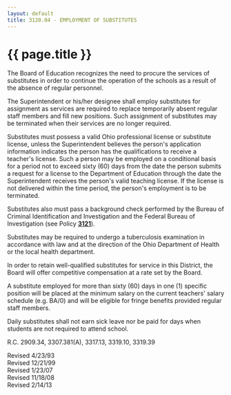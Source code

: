 ```yaml
---
layout: default
title: 3120.04 - EMPLOYMENT OF SUBSTITUTES
---
```


{{ page.title }}
================

The Board of Education recognizes the need to procure the services of
substitutes in order to continue the operation of the schools as a
result of the absence of regular personnel.

The Superintendent or his/her designee shall employ substitutes for
assignment as services are required to replace temporarily absent
regular staff members and fill new positions. Such assignment of
substitutes may be terminated when their services are no longer
required.

Substitutes must possess a valid Ohio professional license or substitute
license, unless the Superintendent believes the person's application
information indicates the person has the qualifications to receive a
teacher's license. Such a person may be employed on a conditional basis
for a period not to exceed sixty (60) days from the date the person
submits a request for a license to the Department of Education through
the date the Superintendent receives the person's valid teaching
license. If the license is not delivered within the time period, the
person's employment is to be terminated.

Substitutes also must pass a background check performed by the Bureau of
Criminal Identification and Investigation and the Federal Bureau of
Investigation (see Policy [**3121**](po3121.html)).

Substitutes may be required to undergo a tuberculosis examination in
accordance with law and at the direction of the Ohio Department of
Health or the local health department.

In order to retain well-qualified substitutes for service in this
District, the Board will offer competitive compensation at a rate set by
the Board.

A substitute employed for more than sixty (60) days in one (1) specific
position will be placed at the minimum salary on the current teachers'
salary schedule (e.g. BA/0) and will be eligible for fringe benefits
provided regular staff members.

Daily substitutes shall not earn sick leave nor be paid for days when
students are not required to attend school.

R.C. 2909.34, 3307.381(A), 3317.13, 3319.10, 3319.39

Revised 4/23/93\
 Revised 12/21/99\
 Revised 1/23/07\
 Revised 11/18/08\
 Revised 2/14/13
